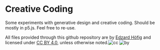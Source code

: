 # Creative Coding
Some experiments with generative design and creative coding.
Should be mostly in p5.js. Feel free to re-use.

All files provided through this github repository are by [Edzard Höfig](https://edzard.net) and licensed under [CC BY 4.0](https://creativecommons.org/licenses/by/4.0), unless otherwise noted.![cc] ![by]

[cc]: https://mirrors.creativecommons.org/presskit/icons/cc.svg/?ref=chooser-v1 "Creative Commons"
[by]: https://mirrors.creativecommons.org/presskit/icons/by.svg/?ref=chooser-v1 "Attribution"
